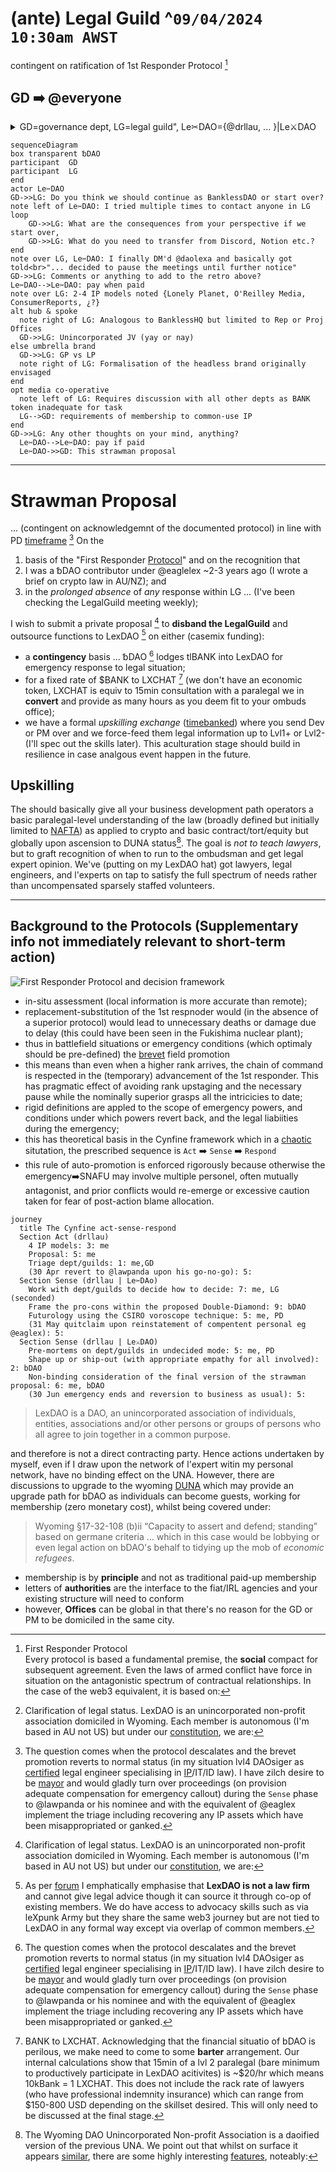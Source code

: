 # (ante) Legal Guild ^```09/04/2024 10:30am AWST``` 
contingent on ratification of 1st Responder Protocol [^1]

## GD ➡️ @everyone

<details><summary>GD=governance dept, LG=legal guild", Le✂DAO={@drllau, ... }|Le⚔DAO</summary><br>

@drllau actions and his (_un_)authorised agents ¡TBA! (subject to ratification) are severable from the actual DAO [^4]
  
LG={@lawpanda(LIA) or nominee, ~~~@daolexa(MIA)~~~, ... eaglex(ex-LG)}

␢DAO as per [forum](https://forum.bankless.community/t/temp-check-dao-purpose-consensus/10524/18?u=drllau)

</details>

````mermaid
sequenceDiagram
box transparent ␢DAO
participant  GD
participant  LG
end
actor Le✂DAO
GD->>LG: Do you think we should continue as BanklessDAO or start over?
note left of Le✂DAO: I tried multiple times to contact anyone in LG
loop
    GD->>LG: What are the consequences from your perspective if we start over, 
    GD->>LG: What do you need to transfer from Discord, Notion etc.?
end
note over LG, Le✂DAO: I finally DM'd @daolexa and basically got told<br>"... decided to pause the meetings until further notice"
GD->>LG: Comments or anything to add to the retro above?
Le✂DAO-->Le✂DAO: pay when paid
note over LG: 2-4 IP models noted {Lonely Planet, O'Reilley Media, ConsumerReports, ¿?}
alt hub & spoke
  note right of LG: Analogous to BanklessHQ but limited to Rep or Proj Offices
  GD->>LG: Unincorporated JV (yay or nay)
else umbrella brand
  GD->>LG: GP vs LP
  note right of LG: Formalisation of the headless brand originally envisaged
end
opt media co-operative
  note left of LG: Requires discussion with all other depts as BANK token inadequate for task
  LG-->GD: requirements of membership to common-use IP
end  
GD->>LG: Any other thoughts on your mind, anything?
  Le✂DAO-->Le✂DAO: pay if paid
  Le✂DAO->>GD: This strawman proposal
````

----
# Strawman Proposal
...  (contingent on acknowledgemnt of the documented protocol) in line with PD [timeframe]() [^3] On the 
1. basis of the "First Responder [Protocol](https://en.wikipedia.org/wiki/First_responder)" and on the recognition that 
2. I was a ␢DAO contributor under @eaglelex ~2-3 years ago (I wrote a brief on crypto law in AU/NZ); and 
3. in the _prolonged absence_ of _any_ response within LG ... (I've been checking the LegalGuild meeting weekly);

I wish to submit a private proposal [^4] to **disband the LegalGuild** and outsource functions to LexDAO [^5] on either (casemix funding): 
- a **contingency** basis ... ␢DAO [^3] lodges tlBANK into LexDAO for emergency response to legal situation;
- for a fixed rate of $BANK to LXCHAT [^6] (we don't have an economic token, LXCHAT is equiv to 15min consultation with a paralegal we in **convert** and provide as many hours as you deem fit to your ombuds office);
- we have a formal _upskilling exchange_ ([timebanked](https://www.investopedia.com/terms/t/time-banking.asp#:~:text=Understanding%20Time%20Banking,regardless%20of%20the%20service%20rendered.)) where you send Dev or PM over and we force-feed them legal information up to Lvl1+ or Lvl2- (I'll spec out the skills later). This aculturation stage should build in resilience in case analgous event happen in the future.

## Upskilling

The should basically give all your business development path operators a basic paralegal-level understanding of the law (broadly defined but initially limited to [NAFTA](https://www.investopedia.com/terms/n/nafta.asp)) as applied to crypto and basic contract/tort/equity but globally upon ascension to DUNA status[^7]. The goal is _not to teach lawyers_, but to graft recognition of when to run to the ombudsman and get legal expert opinion. We've (putting on my LexDAO hat) got lawyers, legal engineers, and l'experts on tap to satisfy the full spectrum of needs rather than uncompensated sparsely staffed volunteers.

----

## Background to the Protocols (Supplementary info not immediately relevant to short-term action)

![First Responder Protocol and decision framework](https://www.schlockmercenary.com/strip/7279/0/schlock20200516ab.jpg?v=1589392786535)


[^1]: First Responder Protocol<br>
Every protocol is based a fundamental premise, the **social** compact for subsequent agreement. Even the laws of armed conflict have force in situation on the antagonistic spectrum of contractual relationships. In the case of the web3 equivalent, it is based on: 
- in-situ assessment (local information is more accurate than remote);
- replacement-substitution of the 1st respnoder would (in the absence of a superior protocol) would lead to unnecessary deaths or damage due to delay (this could have been seen in the Fukishima nuclear plant);
-  thus in battlefield situations or emergency conditions (which optimaly should be pre-defined) the [brevet](https://en.wikipedia.org/wiki/Brevet_(military)) field promotion
-  this means than even when a higher rank arrives, the chain of command is respected in the (temporary) advancement of the 1st responder. This has pragmatic effect of avoiding rank upstaging and the necessary pause while the nominally superior grasps all the intricicies to date;
-  rigid definitions are appled to the scope of emergency powers, and conditions under which powers revert back, and the legal liabiities during the emergency;
-  this has theoretical basis in the Cynfine framework which in a [chaotic](https://en.wikipedia.org/wiki/Cynefin_framework) situtation, the prescribed sequence is `Act` ➡️ `Sense` ➡️ `Respond`
- this rule of auto-promotion is enforced rigorously because otherwise the emergency➡️SNAFU may involve multiple personel, often mutually antagonist, and prior conflicts would re-emerge or excessive caution taken for fear of post-action blame allocation.

[^2]: The various laws tend to avoid emergency personnel or off-duty staff from refusing to act (non-feasance has lower costs than _possible_ misfeasance). These might be termed [Good Samaritan Laws](https://en.wikipedia.org/wiki/Good_Samaritan_law) or implied duty to act. They stem from the blibical concept for a Christian, it is not just a sin to do "wrong" (for whatever variant of this) but also a sin not to act when "evil" (however variously defined) happens and they have the moral decision to act. This may not necessarily be [pleaant](https://en.wikipedia.org/wiki/Civil_disobedience) but its is not a strict economic analysis of balancing whether not to act outweighs the penalties of acting wrongly. However, there are also certain limits which conform to the sequence
````mermaid
journey
  title The Cynfine act-sense-respond
  Section Act (drllau)
    4 IP models: 3: me
    Proposal: 5: me
    Triage dept/guilds: 1: me,GD
    (30 Apr revert to @lawpanda upon his go-no-go): 5: 
  Section Sense (drllau | Le✂DAo)
    Work with dept/guilds to decide how to decide: 7: me, LG (seconded)
    Frame the pro-cons within the proposed Double-Diamond: 9: bDAO
    Futurology using the CSIRO voroscope technique: 5: me, PD
    (31 May quitclaim upon reinstatement of compentent personal eg @eaglex): 5: 
  Section Sense (drllau | Le⚔DAO)
    Pre-mortems on dept/guilds in undecided mode: 5: me, PD
    Shape up or ship-out (with appropriate empathy for all involved): 2: bDAO
    Non-binding consideration of the final version of the strawman proposal: 6: me, bDAO
    (30 Jun emergency ends and reversion to business as usual): 5: 
````

[^3]: The question comes when the protocol descalates and the brevet promotion reverts to normal status (in my situation lvl4 DAOsiger as [certified](https://github.com/lexDAO/Legal-Engineers?tab=readme-ov-file#lexdao-legal-engineers-%EF%B8%8F-1q2024) legal engineer specialising in [IP](https://discord.com/channels/682960432272506907/931652879385767987)/IT/ID law). I have zilch desire to be [mayor](https://forum.bankless.community/t/plan-for-inclusion-of-guilds-departments-and-individual-bdao-members-in-restructuring-the-dao/10625/2?u=drllau) and would gladly turn over proceedings (on provision adequate compensation for emergency callout) during the `Sense` phase to @lawpanda or his nominee and with the equivalent of @eaglex implement the triage including recovering any IP assets which have been misappropriated or ganked.

[^4]: Clarification of legal status. LexDAO is an unincorporated non-profit association domiciled in Wyoming. Each member is autonomous (I'm based in AU not US) but under our [constitution](https://github.com/lexDAO/LexDAO-Constitution), we are:
> LexDAO is a DAO, an unincorporated association of individuals, entities, associations and/or other persons or groups of persons who all agree to join together in a common purpose. 
>
and therefore is not a direct contracting party. Hence actions undertaken by myself, even if I draw upon the network of l'expert witin my personal network, have no binding effect on the UNA. However, there are discussions to upgrade to the wyoming [DUNA](https://a16zcrypto.com/posts/article/duna-for-daos/) which may provide an upgrade path for bDAO as individuals can become guests, working for membership (zero monetary cost), whilst being covered under:
> Wyoming §17-32-108 (b)ii “Capacity to assert and defend; standing” based on germane criteria ... 
which in this case would be lobbying or even legal action on bDAO's behalf to tidying up the mob of _economic refugees_.

[^5]: As per [forum](https://forum.bankless.community/t/banklessdao-multisig-funding-pause-and-bdao-reorganization/10469/41?u=drllau) I emphatically emphasise that **LexDAO is not a law firm** and cannot give legal advice though it can source it through co-op of existing members. We do have access to advocacy skills such as via leXpunk Army but they share the same web3 journey but are not tied to LexDAO in any formal way except via overlap of common members.

[^6]: BANK to LXCHAT. Acknowledging that the financial situatio of bDAO is perilous, we make need to come to some **barter** arrangement. Our internal calculations show that 15min of a lvl 2 paralegal (bare minimum to productively participate in LexDAO acitivites) is ~$20/hr which means 10kBank = 1 LXCHAT. This does not include the rack rate of lawyers (who have professional indemnity insurance) which can range from $150-800 USD depending on the skillset desired. This will only need to be discussed at the final stage.

[^7]: The Wyoming DAO Unincorporated Non-profit Association is a daoified version of the previous UNA. We point out that whilst on surface it appears [similar](https://au.finance.yahoo.com/news/daos-beware-neo-imperialism-rise-144443927.html), there are some highly interesting [features](https://a16zcrypto.com/posts/article/duna-for-daos/), noteably:
- membership is by **principle** and not as traditional paid-up membership
- letters of **authorities** are the interface to the fiat/IRL agencies and your existing structure will need to conform
- however, **Offices** can be global in that there's no reason for the GD or PM to be domiciled in the same city.
